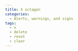 ```yaml
---
title: X octagon
categories:
  - Alerts, warnings, and signs
tags:
  - x
  - delete
  - reset
  - clear
---
```

